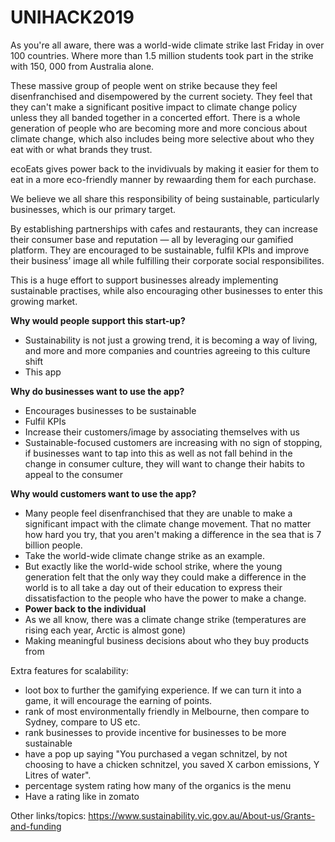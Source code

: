 # UNIHACK2019
As you're all aware, there was a world-wide climate strike last Friday in over 100 countries. Where more than 1.5 million students took part in the strike with 150, 000 from Australia alone.

These massive group of people went on strike because they feel disenfranchised and disempowered by the current society. They feel that they can't make a significant positive impact to climate change policy unless they all banded together in a concerted effort. There is a whole generation of people who are becoming more and more concious about climate change, which also includes being more selective about who they eat with or what brands they trust.

ecoEats gives power back to the invidivuals by making it easier for them to eat in a more eco-friendly manner by rewaarding them for each purchase.

We believe we all share this responsibility of being sustainable, particularly businesses, which is our primary target. 

By establishing partnerships with cafes and restaurants, they can increase their consumer base and reputation — all by leveraging our gamified platform. They are encouraged to be sustainable, fulfil KPIs and improve their business’ image all while fulfilling their corporate social responsibilites.

This is a huge effort to support businesses already implementing sustainable practises, while also encouraging other businesses to enter this growing market.



**Why would people support this start-up?**
- Sustainability is not just a growing trend, it is becoming a way of living, and more and more companies and countries agreeing to this culture shift
- This app 

**Why do businesses want to use the app?**
- Encourages businesses to be sustainable
- Fulfil KPIs
- Increase their customers/image by associating themselves with us
- Sustainable-focused customers are increasing with no sign of stopping, if businesses want to tap into this as well as not fall behind in the change in consumer culture, they will want to change their habits to appeal to the consumer

**Why would customers want to use the app?**
- Many people feel disenfranchised that they are unable to make a significant impact with the climate change movement. That no matter how hard you try, that you aren't making a difference in the sea that is 7 billion people.
- Take the world-wide climate change strike as an example.
- But exactly like the world-wide school strike, where the young generation felt that the only way they could make a difference in the world is to all take a day out of their education to express their dissatisfaction to the people who have the power to make a change.
- **Power back to the individual**
- As we all know, there was a climate change strike (temperatures are rising each year, Arctic is almost gone)
- Making meaningful business decisions about who they buy products from

Extra features for scalability:
- loot box to further the gamifying experience. If we can turn it into a game, it will encourage the earning of points.
- rank of most environmentally friendly in Melbourne, then compare to Sydney, compare to US etc.
- rank businesses to provide incentive for businesses to be more sustainable
- have a pop up saying "You purchased a vegan schnitzel, by not choosing to have a chicken schnitzel, you saved X carbon emissions, Y Litres of water". 
- percentage system rating how many of the organics is the menu
- Have a rating like in zomato

Other links/topics:
https://www.sustainability.vic.gov.au/About-us/Grants-and-funding

